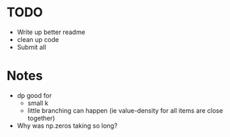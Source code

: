 # TODO
- Write up better readme
- clean up code
- Submit all

# Notes
- dp good for
    - small k
    - little branching can happen (ie value-density for all items are close together)
- Why was np.zeros taking so long?